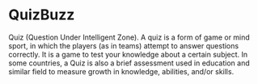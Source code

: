 # QuizBuzz
Quiz (Question Under Intelligent Zone). A quiz is a form of game or mind sport, in which the players (as in teams) attempt to answer questions correctly. It is a game to test your knowledge about a certain subject. In some countries, a Quiz is also a brief assessment used in education and similar field to measure growth in knowledge, abilities, and/or skills.
